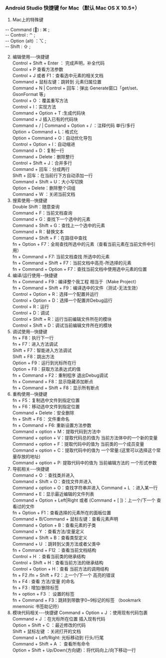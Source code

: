 ### Android Studio 快捷键 for Mac（默认 Mac OS X 10.5+）

1. Mac上的特殊键

-- Command () : ⌘ ;  
-- Control : ⌃ ;  
-- Option (alt) ：⌥ ;  
-- Shift : ⇧ ;

2. 编辑使用---快捷键  
   Control + Shift + Enter ： 完成声明，补全代码  
   Control + P 查看方法参数  
   Control + J 或者 F1：查看选中元素的相关文档  
   Command + 鼠标左键：跳转到 元素归属位置  
   Command + N | Control + 回车：弹出 Generate窗口「get/set、GsonFormat 等」  
   Control + O ：覆盖重写方法  
   Control + I：实现方法  
   Command + Option + T :生成代码块  
   Command + J 插入已有的代码块  
   Command + / | Command + Option + / ：注释代码 单行/多行  
   Option + Command + L：格式化  
   Option + Command + O：自动优化导包  
   Control + Option + I：自动缩进  
   Command + D：复制一行  
   Command + Delete：删除整行  
   Control + Shift + J：合并多行  
   Command + 回车：分成两行  
   Shift + 回车：在当前行下方自动添加一行  
   Command + Shift + U：大小写切换  
   Option + Delete：删除整个词组  
   Command + W ：关闭当前文档
4. 搜索使用--快捷键  
   Double Shift：随意查询  
   Command + F：当前文档查询  
   Command + G：查找下一个选中的元素  
   Command + Shift + G：查找上一个选中的元素  
   Command + R：替换文本  
   Command + Shift + F：在路径中查找  
   fn + Option + F7：全局查找所选中的元素（查看当前元素在当前文件中引用）  
   fn + Command + F7: 当前文档查找 所选中的元素  
   fn + Command + Shift + F7：当前文档中高亮-所选择的元素  
   fn + Command + Option + F7：查找当前文档中使用选中元素的位置
5. 编译/运行使用--快捷键  
   fn + Command + F9：编译整个我工程 相当于（Make Project）  
   fn + Command + Shift + F9：编译选中的文件（测试-无法生效）  
   Control + Option + R：选择一个配置并运行  
   Control + Option + D：选择一个配置并Debug运行  
   Control + R：运行  
   Control + D：调试  
   Control + Shift + R：运行当前编辑文件所在的模块  
   Control + Shift + D：调试当前编辑文件所在的模块
6. 调试使用--快捷键  
    fn + F8：执行下一行  
    fn + F7：进入方法调试  
    Shift + F7：智能进入方法调试  
    Shift + F8：跳出方法  
    Option + F9：运行到光标所在行  
    Option + F8：获取方法表达式的值  
    fn + Command + F2：重制程序 退出Debug调试  
    fn + Command + F8：显示隐藏添加断点  
    fn + Command + Shift + F8：显示所有断点
7. 重构使用--快捷键  
   fn + F5：复制选中文件到指定位置  
   fn + F6：移动选中文件到指定位置  
   Command + Delete：安全删除  
   fn + Shift + F6： 文件重命名  
   fn + Command + F6: 重新设置方法参数  
   Command + option + M：提取代码到方法中  
   Command + option + V：提取代码总的值为 当前方法体中的一个新的变量  
   Command + option + F：提取代码中的值为 当前类的一个成员变量  
   Command + option + C：提取代码中的值为 一个常量:(这里可以选择这个常量存放的地址)  
   Command + option + P: 提取代码中的值为 当前编辑方法的 一个形式参数
8. 导航相关---快捷键  
   Command + O ：查找类并进入  
   Command + Shift + O：查找文件并进入  
   Command + option + O：查找字符串并进入
   Command + L ：进入某一行  
   Command + E：显示最近编辑的文件列表  
   Command + Option + Left|Right 或者 (Command + [ ])：上一个/下一个 查看过的文件  
   fn + Option + F1：查看选择的元素所在的面板位置  
   Command + B/Command + 鼠标左键：查看元素声明  
   Command + Option + B：查看元素的子类  
   Command + Y ：查看方法/变量定义  
   Command + Shift + B：查看类型定义  
   Command + U ：跳转到父类方法或者父类中  
   fn + Command + F12 ：查看当前文档结构  
   Control + H ：查看当前类的继承结构  
   Control + Shift + H：查看当前方法的继承结构  
   Control + Option + H：查看 当前方法的调用结构  
   fn + F2 /fn + Shift + F2：上一个/下一个 高亮的错误  
   fn + F4 : 查看 方法/变量 的命名  
   fn + F3 : 增加/删除标签  
   fn + option + F3 ： 设置的标签  
   fn + Command + F3：跳转到带数字0~9标记的标签 （bookmark mnemonic 书签助记符）
9. 模块代码相关---快捷键
    Command + Option + J ：使用现有代码包裹  
    Command + J ：在光标所在位置 插入现有代码  
    Option + Shift + C ：最近修改的代码  
    Shift + 鼠标左键 ：关闭打开的文档  
    Command + Left/Right: 光标移动到 行头/行尾  
    Command + Shift + A ： 查看所有命令  
    Option + Shift + Up/Down(方向键)：将代码向上/向下移动一行





